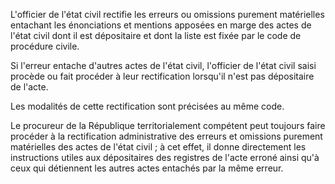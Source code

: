 L'officier de l'état civil rectifie les erreurs ou omissions purement matérielles entachant les énonciations et mentions apposées en marge des actes de l'état civil dont il est dépositaire et dont la liste est fixée par le code de procédure civile. 


 Si l'erreur entache d'autres actes de l'état civil, l'officier de l'état civil saisi procède ou fait procéder à leur rectification lorsqu'il n'est pas dépositaire de l'acte. 


 Les modalités de cette rectification sont précisées au même code. 


 Le procureur de la République territorialement compétent peut toujours faire procéder à la rectification administrative des erreurs et omissions purement matérielles des actes de l'état civil ; à cet effet, il donne directement les instructions utiles aux dépositaires des registres de l'acte erroné ainsi qu'à ceux qui détiennent les autres actes entachés par la même erreur.


  

